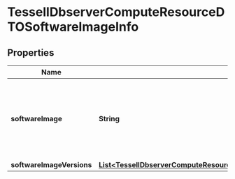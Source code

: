 

# TessellDbserverComputeResourceDTOSoftwareImageInfo


## Properties

Name | Type | Description | Notes
------------ | ------------- | ------------- | -------------
**softwareImage** | **String** | The software image available to create the DB Service on the Compute Resource |  [optional]
**softwareImageVersions** | [**List&lt;TessellDbserverComputeResourceDTOSoftwareImageInfoSoftwareImageVersions&gt;**](TessellDbserverComputeResourceDTOSoftwareImageInfoSoftwareImageVersions.md) |  |  [optional]



